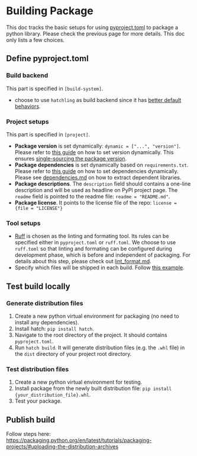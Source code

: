 # Building Package
This doc tracks the basic setups for using [pyproject.toml](https://packaging.python.org/en/latest/guides/writing-pyproject-toml/) to package a python library. Please check the previous page for more details. This doc only lists a few choices.

## Define pyproject.toml
### Build backend
This part is specified in `[build-system]`.
* choose to use `hatchling` as build backend since it has [better default behaviors](https://hatch.pypa.io/1.8/why/#build-backend).

### Project setups
This part is specified in `[project]`.
* __Package version__ is set dynamically: `dynamic = ["...", "version"]`. Please refer to [this guide](https://hatch.pypa.io/1.8/version/#configuration) on how to set version dynamically. This ensures [single-sourcing the package version](https://packaging.python.org/en/latest/guides/single-sourcing-package-version/#single-sourcing-the-version).
* __Package dependencies__ is set dynamically based on `requirements.txt`. Please refer to [this guide](https://github.com/repo-helper/hatch-requirements-txt?tab=readme-ov-file#usage) on how to set dependencies dynamically. Please see [dependencies.md](./dependencies.md) on how to extract dependent libraries.
* __Package descriptions__. The `description` field should contains a one-line description and will be used as headline on PyPI project page. The `readme` field is pointed to the readme file: `readme = "README.md"`.
* __Package license__. It points to the license file of the repo: `license = {file = "LICENSE"}`

### Tool setups
* [Ruff](https://docs.astral.sh/ruff/) is chosen as the linting and formating tool. Its rules can be specified either in `pyproject.toml` or `ruff.toml`. We choose to use `ruff.toml` so that linting and formating can be configured during development phase, which is before and independent of packaging. For details about this step, please check out [lint_format.md](./lint_format.md).
* Specify which files will be shipped in each build. Follow [this example](https://hatch.pypa.io/1.9/config/build/#patterns).

## Test build locally
### Generate distribution files
1. Create a new python virtual environment for packaging (no need to install any dependencies).
2. Install hatch: `pip install hatch`.
3. Navigate to the root directory of the project. It should contains `pyproject.toml`.
4. Run `hatch build`. It will generate distribution files (e.g. the `.whl` file) in the `dist` directory of your project root directory.
### Test distribution files
1. Create a new python virtual environment for testing.
2. Install package from the newly built distribution file: `pip install {your_distribution_file}.whl`.
3. Test your package.

## Publish build
Follow steps here: https://packaging.python.org/en/latest/tutorials/packaging-projects/#uploading-the-distribution-archives
